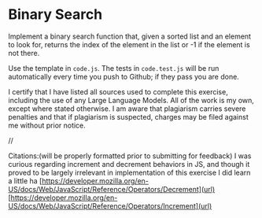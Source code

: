 # Binary Search

Implement a binary search function that, given a sorted list and an element to
look for, returns the index of the element in the list or -1 if the element is
not there.

Use the template in `code.js`. The tests in `code.test.js` will be run
automatically every time you push to Github; if they pass you are done.

I certify that I have listed all sources used to complete this exercise, including the use of any Large Language Models. All of the work is my own, except where stated otherwise. I am aware that plagiarism carries severe penalties and that if plagiarism is suspected, charges may be filed against me without prior notice.

//

Citations:(will be properly formatted prior to submitting for feedback)
I was curious regarding increment and decrement behaviors in JS, 
and though it proved to be largely irrelevant in implementation of this exercise I did learn a little ha
[https://developer.mozilla.org/en-US/docs/Web/JavaScript/Reference/Operators/Decrement](url)
[https://developer.mozilla.org/en-US/docs/Web/JavaScript/Reference/Operators/Increment](url)
